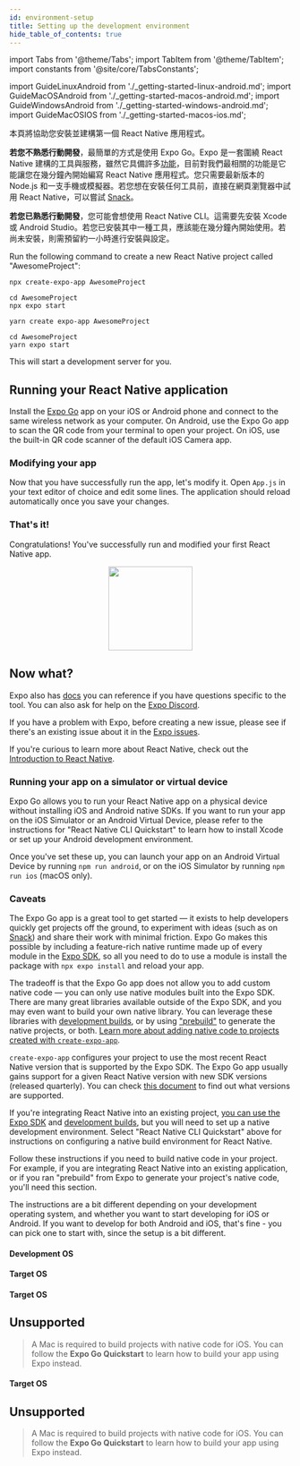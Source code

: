 ```yaml
---
id: environment-setup
title: Setting up the development environment
hide_table_of_contents: true
---
```


import Tabs from '@theme/Tabs'; import TabItem from '@theme/TabItem'; import constants from '@site/core/TabsConstants';

import GuideLinuxAndroid from './\_getting-started-linux-android.md'; import GuideMacOSAndroid from './\_getting-started-macos-android.md'; import GuideWindowsAndroid from './\_getting-started-windows-android.md'; import GuideMacOSIOS from './\_getting-started-macos-ios.md';

本頁將協助您安裝並建構第一個 React Native 應用程式。

**若您不熟悉行動開發**，最簡單的方式是使用 Expo Go。Expo 是一套圍繞 React Native 建構的工具與服務，雖然它具備許多[功能](https://docs.expo.dev)，目前對我們最相關的功能是它能讓您在幾分鐘內開始編寫 React Native 應用程式。您只需要最新版本的 Node.js 和一支手機或模擬器。若您想在安裝任何工具前，直接在網頁瀏覽器中試用 React Native，可以嘗試 [Snack](https://snack.expo.dev/)。

**若您已熟悉行動開發**，您可能會想使用 React Native CLI。這需要先安裝 Xcode 或 Android Studio。若您已安裝其中一種工具，應該能在幾分鐘內開始使用。若尚未安裝，則需預留約一小時進行安裝與設定。

<Tabs groupId="guide" queryString defaultValue={constants.defaultGuide} values={constants.guides}>
<TabItem value="quickstart">

Run the following command to create a new React Native project called "AwesomeProject":

<Tabs groupId="package-manager" queryString defaultValue={constants.defaultPackageManager} values={constants.packageManagers}>
<TabItem value="npm">

```shell
npx create-expo-app AwesomeProject

cd AwesomeProject
npx expo start
```

</TabItem>
<TabItem value="yarn">

```shell
yarn create expo-app AwesomeProject

cd AwesomeProject
yarn expo start
```

</TabItem>
</Tabs>

This will start a development server for you.

<h2>Running your React Native application</h2>

Install the [Expo Go](https://expo.dev/client) app on your iOS or Android phone and connect to the same wireless network as your computer. On Android, use the Expo Go app to scan the QR code from your terminal to open your project. On iOS, use the built-in QR code scanner of the default iOS Camera app.

<h3>Modifying your app</h3>

Now that you have successfully run the app, let's modify it. Open `App.js` in your text editor of choice and edit some lines. The application should reload automatically once you save your changes.

<h3>That's it!</h3>

Congratulations! You've successfully run and modified your first React Native app.

<center><img src="/docs/assets/GettingStartedCongratulations.png" width="150"></img></center>

<h2>Now what?</h2>

Expo also has [docs](https://docs.expo.dev) you can reference if you have questions specific to the tool. You can also ask for help on the [Expo Discord](https://chat.expo.dev).

If you have a problem with Expo, before creating a new issue, please see if there's an existing issue about it in the [Expo issues](https://github.com/expo/expo/issues).

If you're curious to learn more about React Native, check out the [Introduction to React Native](getting-started).

<h3>Running your app on a simulator or virtual device</h3>

Expo Go allows you to run your React Native app on a physical device without installing iOS and Android native SDKs. If you want to run your app on the iOS Simulator or an Android Virtual Device, please refer to the instructions for "React Native CLI Quickstart" to learn how to install Xcode or set up your Android development environment.

Once you've set these up, you can launch your app on an Android Virtual Device by running `npm run android`, or on the iOS Simulator by running `npm run ios` (macOS only).

<h3>Caveats</h3>

The Expo Go app is a great tool to get started — it exists to help developers quickly get projects off the ground, to experiment with ideas (such as on [Snack](https://snack.expo.dev/)) and share their work with minimal friction. Expo Go makes this possible by including a feature-rich native runtime made up of every module in the [Expo SDK](https://docs.expo.dev/versions/latest/), so all you need to do to use a module is install the package with `npx expo install` and reload your app.

The tradeoff is that the Expo Go app does not allow you to add custom native code — you can only use native modules built into the Expo SDK. There are many great libraries available outside of the Expo SDK, and you may even want to build your own native library. You can leverage these libraries with [development builds](https://docs.expo.dev/develop/development-builds/introduction/), or by using ["prebuild"](https://docs.expo.dev/workflow/prebuild/) to generate the native projects, or both. [Learn more about adding native code to projects created with `create-expo-app`](https://docs.expo.dev/workflow/customizing/).

`create-expo-app` configures your project to use the most recent React Native version that is supported by the Expo SDK. The Expo Go app usually gains support for a given React Native version with new SDK versions (released quarterly). You can check [this document](https://docs.expo.dev/versions/latest/#each-expo-sdk-version-depends-on-a) to find out what versions are supported.

If you're integrating React Native into an existing project, [you can use the Expo SDK](https://docs.expo.dev/bare/installing-expo-modules/) and [development builds](https://docs.expo.dev/develop/development-builds/introduction/), but you will need to set up a native development environment. Select "React Native CLI Quickstart" above for instructions on configuring a native build environment for React Native.

</TabItem>
<TabItem value="native">

<p>Follow these instructions if you need to build native code in your project. For example, if you are integrating React Native into an existing application, or if you ran "prebuild" from Expo to generate your project's native code, you'll need this section.</p>

The instructions are a bit different depending on your development operating system, and whether you want to start developing for iOS or Android. If you want to develop for both Android and iOS, that's fine - you can pick one to start with, since the setup is a bit different.

#### Development OS

<Tabs groupId="os" queryString defaultValue={constants.defaultOs} values={constants.oses} className="pill-tabs">
<TabItem value="macos">

#### Target OS

<Tabs groupId="platform" queryString defaultValue={constants.defaultPlatform} values={constants.platforms} className="pill-tabs">
<TabItem value="android">

[//]: # 'macOS, Android'

<GuideMacOSAndroid/>

</TabItem>
<TabItem value="ios">

[//]: # 'macOS, iOS'

<GuideMacOSIOS/>

</TabItem>
</Tabs>

</TabItem>
<TabItem value="windows">

#### Target OS

<Tabs groupId="platform" queryString defaultValue={constants.defaultPlatform} values={constants.platforms} className="pill-tabs">
<TabItem value="android">

[//]: # 'Windows, Android'

<GuideWindowsAndroid/>

</TabItem>
<TabItem value="ios">

[//]: # 'Windows, iOS'

## Unsupported

> A Mac is required to build projects with native code for iOS. You can follow the **Expo Go Quickstart** to learn how to build your app using Expo instead.

</TabItem>
</Tabs>

</TabItem>
<TabItem value="linux">

#### Target OS

<Tabs groupId="platform" queryString defaultValue={constants.defaultPlatform} values={constants.platforms} className="pill-tabs">
<TabItem value="android">

[//]: # 'Linux, Android'

<GuideLinuxAndroid/>

</TabItem>
<TabItem value="ios">

[//]: # 'Linux, iOS'

## Unsupported

> A Mac is required to build projects with native code for iOS. You can follow the **Expo Go Quickstart** to learn how to build your app using Expo instead.

</TabItem>
</Tabs>

</TabItem>
</Tabs>

</TabItem>
</Tabs>